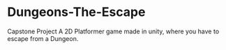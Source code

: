# Dungeons-The-Escape
Capstone Project
A 2D Platformer game made in unity, where you have to escape from a Dungeon.
